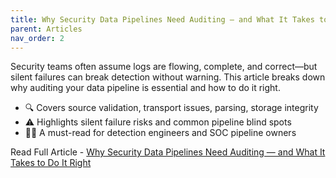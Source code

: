 ```yaml
---
title: Why Security Data Pipelines Need Auditing — and What It Takes to Do It Right
parent: Articles
nav_order: 2
---
```


Security teams often assume logs are flowing, complete, and correct—but silent failures can break detection without warning. This article breaks down why auditing your data pipeline is essential and how to do it right.

- 🔍 Covers source validation, transport issues, parsing, storage integrity
- ⚠️ Highlights silent failure risks and common pipeline blind spots
- 👷‍♀️ A must-read for detection engineers and SOC pipeline owners

Read Full Article - [Why Security Data Pipelines Need Auditing — and What It Takes to Do It Right](https://medium.com/@logfiend/why-security-data-pipelines-need-auditing-and-what-it-takes-to-do-it-right-2cfd5660a2f8)
